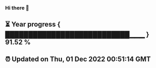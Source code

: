 ### Hi there 👋
⏳ Year progress { ███████████████████████████▁▁▁ } 91.52 %
---
⏰ Updated on Thu, 01 Dec 2022 00:51:14 GMT
---
